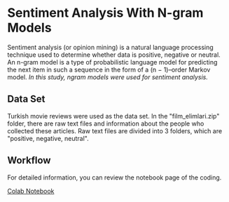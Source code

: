 # Sentiment Analysis With N-gram Models

Sentiment analysis (or opinion mining) is a natural language processing technique used to determine whether data is positive, negative or neutral. 
An n-gram model is a type of probabilistic language model for predicting the next item in such a sequence in the form of a (n − 1)–order Markov model.
*In this study, ngram models were used for sentiment analysis.*

## Data Set
Turkish movie reviews were used as the data set. In the "film_elimlari.zip" folder, there are raw text files and information about the people who collected these articles.
Raw text files are divided into 3 folders, which are "positive, negative, neutral".

## Workflow
For detailed information, you can review the notebook page of the coding.

[Colab Notebook](https://colab.research.google.com/drive/19Ttl6QC63QYZY0oiM087L1sr-ZTsS-Ek?usp=sharing)
